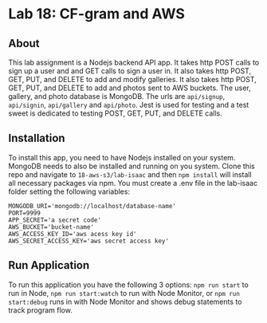 # Lab 18: CF-gram and AWS

## About

This lab assignment is a Nodejs backend API app.  It takes http POST calls to sign up a user and and GET calls to sign a user in.  It also takes http POST, GET, PUT, and DELETE to add and modify galleries. It also takes http POST, GET, PUT, and DELETE to add and photos sent to AWS buckets. The user, gallery, and photo database is MongoDB.  The urls are ```api/signup```, ```api/signin```, ```api/gallery``` and ```api/photo```.  Jest is used for testing and a test sweet is dedicated to testing POST, GET, PUT, and DELETE calls.

## Installation

To install this app, you need to have Nodejs installed on your system.  MongoDB needs to also be installed and running on you system.  Clone this repo and navigate to ```18-aws-s3/lab-isaac``` and then ```npm install``` will install all necessary packages via npm. You must create a .env file in the lab-isaac folder setting the following variables:
```
MONGODB_URI='mongodb://localhost/database-name'
PORT=9999
APP_SECRET='a secret code'
AWS_BUCKET='bucket-name'
AWS_ACCESS_KEY_ID='aws acess key id'
AWS_SECRET_ACCESS_KEY='aws secret access key'

```

## Run Application

To run this application you have the following 3 options:  ```npm run start``` to run in Node, ```npm run start:watch``` to run with Node Monitor, or ```npm run start:debug``` runs in with Node Monitor and shows debug statements to track program flow.
